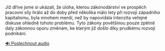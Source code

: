 
Již dříve jsme si ukázali, že úloha, kterou zákonodárství ve prospěch pracovní síly hrálo až do doby před několika málo lety při rozvoji západního kapitalismu, byla mnohem menší, než by napovídala intenzita veřejné diskuse ohledně tohoto problému. Tyto zákony povětšinou pouze zpětně daly zákonnou oporu změnám, ke kterým již došlo díky prudkému rozvoji podnikání.

[🔊 Poslechnout audio](/data/7-paragraphs/audio/chapter_147/para_005-Ji-dve-jsme-si-ukzali-e-loha-kterou-zkono.mp3)
